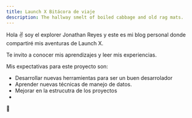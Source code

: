 ```yaml
---
title: Launch X Bitácora de viaje
description: The hallway smelt of boiled cabbage and old rag mats.
---
```


Hola ✌️  soy el explorer Jonathan Reyes y este es mi blog personal donde compartiré mis aventuras de Launch X.

Te invito a conocer mis aprendizajes y leer mis experiencias.

Mis expectativas para este proyecto son:

- Desarrollar nuevas herramientas para ser un buen desarrolador
- Aprender nuevas técnicas de manejo de datos.
- Mejorar en la estrucutra de los proyectos
- 
🚀

